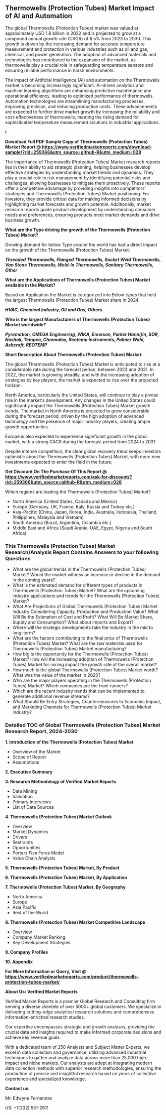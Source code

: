 <h2>Thermowells (Protection Tubes) Market Impact of AI and Automation</h2><p>The global Thermowells (Protection Tubes) market was valued at approximately USD 1.8 billion in 2022 and is projected to grow at a compound annual growth rate (CAGR) of 6.5% from 2023 to 2030. This growth is driven by the increasing demand for accurate temperature measurement and protection in various industries such as oil and gas, chemical, and power generation. The adoption of advanced materials and technologies has contributed to the expansion of the market, as thermowells play a crucial role in safeguarding temperature sensors and ensuring reliable performance in harsh environments.</p><p>The impact of Artificial Intelligence (AI) and automation on the Thermowells market is becoming increasingly significant. AI-driven analytics and machine learning algorithms are enhancing predictive maintenance and operational efficiency, leading to optimized performance of thermowells. Automation technologies are streamlining manufacturing processes, improving precision, and reducing production costs. These advancements are expected to further drive market growth by increasing the reliability and cost-effectiveness of thermowells, meeting the rising demand for sophisticated temperature measurement solutions in industrial applications.</p>t</p><p id="" class=""><strong>Download Full PDF Sample Copy of Thermowells (Protection Tubes) Market Report @ <a href="https://www.verifiedmarketreports.com/download-sample/?rid=259366&utm_source=github-R&utm_medium=028" target="_blank">https://www.verifiedmarketreports.com/download-sample/?rid=259366&utm_source=github-R&utm_medium=028</a></strong></p><p>The importance of&nbsp;Thermowells (Protection Tubes) Market research reports lies in their ability to aid strategic planning, helping businesses develop effective strategies by understanding market trends and dynamics. They play a crucial role in risk management by identifying potential risks and challenges, allowing businesses to mitigate them proactively. These reports offer a competitive advantage by providing insights into competitors' strategies and Thermowells (Protection Tubes) Market positioning. For investors, they provide critical data for making informed decisions by highlighting market forecasts and growth potential. Additionally, market research reports guide product development by understanding consumer needs and preferences, ensuring products meet market demands and drive business growth.</p><p><strong>What are the&nbsp;Type driving the growth of the Thermowells (Protection Tubes) Market?</strong></p><p id="" class="">Growing demand for below Type around the world has had a direct impact on the growth of the Thermowells (Protection Tubes) Market:</p><em><strong>Threaded Thermowells, Flanged Thermowells, Socket Weld Thermowells, Van Stone Thermowells, Weld-In Thermowells, Sanitary Thermowells, Other</strong></em></p><strong>What are the&nbsp;Applications&nbsp;of Thermowells (Protection Tubes) Market available in the Market?</strong></p><p id="" class="">Based on Application the Market is categorized into Below types that held the largest Thermowells (Protection Tubes) Market share In 2024.</p><em><strong>HVAC, Chemical Industry, Oil and Gas, Others</strong></em></p><strong>Who is the largest Manufacturers of Thermowells (Protection Tubes) Market worldwide?</strong></p><p><em><strong>Pyromation, OMEGA Engineering, WIKA, Emerson, Parker Hannifin, SOR, Noshok, Tempco, Chromalox, Reotemp Instruments, Palmer Wahl, Ashcroft, REOTEMP</strong></em></p><p id="" class=""><strong>Short Description About Thermowells (Protection Tubes) Market:</strong></p><p>The global Thermowells (Protection Tubes) Market is anticipated to rise at a considerable rate during the forecast period, between 2023 and 2031. In 2022, the market is growing steadily, and with the increasing adoption of strategies by key players, the market is expected to rise over the projected horizon.</p><p>North America, particularly the United States, will continue to play a pivotal role in the market's development. Any changes in the United States could significantly impact the Thermowells (Protection Tubes) Market growth trends. The market in North America is projected to grow considerably during the forecast period, driven by the high adoption of advanced technology and the presence of major industry players, creating ample growth opportunities.</p><p>Europe is also expected to experience significant growth in the global market, with a strong CAGR during the forecast period from 2024 to 2031.</p><p>Despite intense competition, the clear global recovery trend keeps investors optimistic about the Thermowells (Protection Tubes) Market, with more new investments expected to enter the field in the future.</p><p id="" class=""><strong>Get Discount On The Purchase Of This Report @ <a href="https://www.verifiedmarketreports.com/ask-for-discount/?rid=259366&utm_source=github-R&utm_medium=028" target="_blank">https://www.verifiedmarketreports.com/ask-for-discount/?rid=259366&utm_source=github-R&utm_medium=028</a></strong></p>Which regions are leading the Thermowells (Protection Tubes) Market?</p><ul><li>North America (United States, Canada and Mexico)</li><li>Europe (Germany, UK, France, Italy, Russia and Turkey etc.)</li><li>Asia-Pacific (China, Japan, Korea, India, Australia, Indonesia, Thailand, Philippines, Malaysia and Vietnam)</li><li>South America (Brazil, Argentina, Columbia etc.)</li><li>Middle East and Africa (Saudi Arabia, UAE, Egypt, Nigeria and South Africa)</li></ul><h3 id="" class="">This Thermowells (Protection Tubes) Market Research/Analysis Report Contains Answers to your following Questions</h3><ul><li>What are the global trends in the Thermowells (Protection Tubes) Market? Would the market witness an increase or decline in the demand in the coming years?</li><li>What is the estimated demand for different types of products in Thermowells (Protection Tubes) Market? What are the upcoming industry applications and trends for the Thermowells (Protection Tubes) Market?</li><li>What Are Projections of Global Thermowells (Protection Tubes) Market Industry Considering Capacity, Production and Production Value? What Will Be the Estimation of Cost and Profit? What Will Be Market Share, Supply and Consumption? What about imports and Export?</li><li>Where will the strategic developments take the industry in the mid to long-term?</li><li>What are the factors contributing to the final price of Thermowells (Protection Tubes) Market? What are the raw materials used for Thermowells (Protection Tubes) Market manufacturing?</li><li>How big is the opportunity for the Thermowells (Protection Tubes) Market? How will the increasing adoption of Thermowells (Protection Tubes) Market for mining impact the growth rate of the overall market?</li><li>How much is the global Thermowells (Protection Tubes) Market worth? What was the value of the market In 2020?</li><li>Who are the major players operating in the Thermowells (Protection Tubes) Market? Which companies are the front runners?</li><li>Which are the recent industry trends that can be implemented to generate additional revenue streams?</li><li>What Should Be Entry Strategies, Countermeasures to Economic Impact, and Marketing Channels for Thermowells (Protection Tubes) Market Industry?</li></ul><h3 id="" class="">Detailed TOC of Global Thermowells (Protection Tubes) Market Research Report, 2024-2030</h3><p id="" class=""><strong>1. Introduction of the Thermowells (Protection Tubes) Market</strong></p><ul><li>Overview of the Market</li><li>Scope of Report</li><li>Assumptions</li></ul><p id="" class=""><strong>2. Executive Summary</strong></p><p id="" class=""><strong>3. Research Methodology of Verified Market Reports</strong></p><ul><li>Data Mining</li><li>Validation</li><li>Primary Interviews</li><li>List of Data Sources</li></ul><p id="" class=""><strong>4. Thermowells (Protection Tubes) Market Outlook</strong></p><ul><li>Overview</li><li>Market Dynamics</li><li>Drivers</li><li>Restraints</li><li>Opportunities</li><li>Porters Five Force Model</li><li>Value Chain Analysis</li></ul><p id="" class=""><strong>5. Thermowells (Protection Tubes) Market, By Product</strong></p><p id="" class=""><strong>6. Thermowells (Protection Tubes) Market, By Application</strong></p><p id="" class=""><strong>7. Thermowells (Protection Tubes) Market, By Geography</strong></p><ul><li>North America</li><li>Europe</li><li>Asia Pacific</li><li>Rest of the World</li></ul><p id="" class=""><strong>8. Thermowells (Protection Tubes) Market Competitive Landscape</strong></p><ul><li>Overview</li><li>Company Market Ranking</li><li>Key Development Strategies</li></ul><p id="" class=""><strong>9. Company Profiles</strong></p><p id="" class=""><strong>10. Appendix</strong></p><p id="" class=""><strong>For More Information or Query, Visit @ <a href="https://www.verifiedmarketreports.com/product/thermowells-protection-tubes-market/" target="_blank">https://www.verifiedmarketreports.com/product/thermowells-protection-tubes-market/</a></strong></p><p id="" class=""><strong>About Us: Verified Market Reports</strong></p><p id="" class="">Verified Market Reports is a premier Global Research and Consulting firm serving a diverse clientele of over 5000+ global customers. We specialize in delivering cutting-edge analytical research solutions and comprehensive information-enriched research studies.</p><p id="" class="">Our expertise encompasses strategic and growth analyses, providing the crucial data and insights required to make informed corporate decisions and achieve key revenue goals.</p><p id="" class="">With a dedicated team of 250 Analysts and Subject Matter Experts, we excel in data collection and governance, utilizing advanced industrial techniques to gather and analyze data across more than 25,000 high-impact and niche markets. Our analysts are adept at integrating modern data collection methods with superior research methodologies, ensuring the production of precise and insightful research based on years of collective experience and specialized knowledge.</p><p id="" class=""><strong>Contact us:</strong></p><p id="" class="">Mr. Edwyne Fernandes</p><p id="" class="">US: +1(302) 551-2611</p>